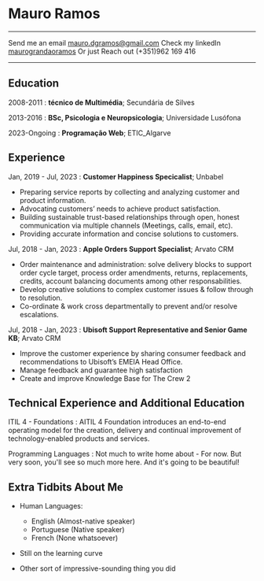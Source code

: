 Mauro Ramos
============

-------------------     ----------------------------
Send me an email             mauro.dgramos@gmail.com
Check my linkedIn       [maurograndaoramos](https://www.linkedin.com/in/maurograndaoramos/)
Or just Reach out                  (+351)962 169 416
-------------------     ----------------------------

Education
---------

2008-2011
:   **técnico de Multimédia**; Secundária de Silves

2013-2016
:   **BSc, Psicologia e Neuropsicologia**; Universidade Lusófona

2023-Ongoing
:   **Programação Web**; ETIC_Algarve

Experience
----------

Jan, 2019 - Jul, 2023
:   **Customer Happiness Specicalist**; Unbabel

- Preparing service reports by collecting and analyzing customer and product information.
- Advocating customers’ needs to achieve product satisfaction.
- Building sustainable trust-based relationships through open, honest communication via multiple channels (Meetings, calls, email, etc).
- Providing accurate information and concise solutions to customers.

Jul, 2018 - Jan, 2023
:   **Apple Orders Support Specialist**; Arvato CRM

- Order maintenance and administration: solve delivery blocks to support order cycle target, process order amendments, returns, replacements, credits, account balancing
documents among other responsabilities.
- Develop creative solutions to complex customer issues & follow through to resolution.
- Co-ordinate & work cross departmentally to prevent and/or resolve escalations.

Jul, 2018 - Jan, 2023
:   **Ubisoft Support Representative and Senior Game KB**; Arvato CRM

- Improve the customer experience by sharing consumer feedback and recommendations to Ubisoft’s EMEIA Head Office.
- Manage feedback and guarantee high satisfaction
- Create and improve Knowledge Base for The Crew 2

Technical Experience and Additional Education
--------------------

ITIL 4 - Foundations
: AITIL 4 Foundation introduces an end-to-end operating model for the creation, delivery and continual improvement of technology-enabled products and services.

Programming Languages
: Not much to write home about - For now. But very soon, you'll see so much more here. And it's going to be beautiful!

Extra Tidbits About Me
----------------------------------------

* Human Languages:

     * English (Almost-native speaker)
     * Portuguese (Native speaker)
     * French (None whatsoever)

* Still on the learning curve

* Other sort of impressive-sounding thing you did
